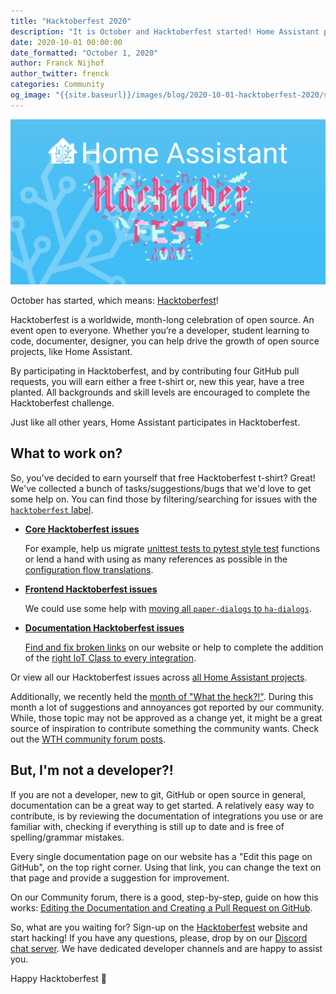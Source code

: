 ```yaml
---
title: "Hacktoberfest 2020"
description: "It is October and Hacktoberfest started! Home Assistant participates again this year, and you?"
date: 2020-10-01 00:00:00
date_formatted: "October 1, 2020"
author: Franck Nijhof
author_twitter: frenck
categories: Community
og_image: "{{site.baseurl}}/images/blog/2020-10-01-hacktoberfest-2020/social.png"
---
```


<img src='/images/blog/2020-10-01-hacktoberfest-2020/social.png' class='no-shadow'>

October has started, which means: [Hacktoberfest][hacktoberfest]!

Hacktoberfest is a worldwide, month-long celebration of open source. An event
open to everyone. Whether you’re a developer, student learning to code,
documenter, designer, you can help drive the growth of open source projects,
like Home Assistant.

By participating in Hacktoberfest, and by contributing four GitHub pull
requests, you will earn either a free t-shirt or, new this year, have a
tree planted. All backgrounds and skill levels are encouraged to complete the
Hacktoberfest challenge.

Just like all other years, Home Assistant participates in Hacktoberfest.

## What to work on?

So, you’ve decided to earn yourself that free Hacktoberfest t-shirt? Great!
We've collected a bunch of tasks/suggestions/bugs that we'd love to get
some help on. You can find those by filtering/searching for issues with
the [`hacktoberfest` label][all].

- **[Core Hacktoberfest issues][core]**
  
  For example, help us migrate
  [unittest tests to pytest style test][testcase] functions or lend a hand with
  using as many references as possible
  in the [configuration flow translations][translations].

- **[Frontend Hacktoberfest issues][frontend]**
  
  We could use some help with [moving all `paper-dialogs` to `ha-dialogs`][paper].

- **[Documentation Hacktoberfest issues][docs]**

  [Find and fix broken links][links] on our website or help to complete the
  addition of the [right IoT Class to every integration][class].

Or view all our Hacktoberfest issues across [all Home Assistant projects][all].

Additionally, we recently held the [month of "What the heck?!"][wth-blog]. During
this month a lot of suggestions and annoyances got reported by our community.
While, those topic may not be approved as a change yet, it might be a great
source of inspiration to contribute something the community wants. Check out
the [WTH community forum posts][wth].

## But, I'm not a developer?!

If you are not a developer, new to git, GitHub or open source in general,
documentation can be a great way to get started. A relatively easy way to
contribute, is by reviewing the documentation of integrations you use or are
familiar with, checking if everything is still up to date and is free of
spelling/grammar mistakes.

Every single documentation page on our website has a "Edit this page on GitHub",
on the top right corner. Using that link, you can change the text on that page
and provide a suggestion for improvement.

On our Community forum, there is a good, step-by-step, guide on how this works:
[Editing the Documentation and Creating a Pull Request on GitHub][docs-how-to].

So, what are you waiting for? Sign-up on the [Hacktoberfest][hacktoberfest]
website and start hacking! If you have any questions, please, drop by on our
[Discord chat server](/join-chat). We have dedicated developer channels and
are happy to assist you.

Happy Hacktoberfest 🎉

[all]: https://github.com/search?q=is%3Aissue+is%3Aopen+sort%3Aupdated-desc+label%3Ahacktoberfest+org%3Ahome-assistant
[brands]: https://github.com/home-assistant/brands/issues?q=is%3Aissue+is%3Aopen+sort%3Aupdated-desc+label%3Ahacktoberfest
[class]: https://github.com/home-assistant/home-assistant.io/issues/14661
[core]: https://github.com/home-assistant/core/issues?q=is%3Aissue+is%3Aopen+sort%3Aupdated-desc+label%3Ahacktoberfest
[docs-how-to]: https://community.home-assistant.io/t/editing-the-documentation-and-creating-a-pull-request-on-github/9573
[docs]: https://github.com/home-assistant/home-assistant.io/issues?q=is%3Aissue+is%3Aopen+sort%3Aupdated-desc+label%3Ahacktoberfest
[frontend]: https://github.com/home-assistant/frontend/issues?q=is%3Aissue+is%3Aopen+sort%3Aupdated-desc+label%3Ahacktoberfest
[hacktoberfest]: https://hacktoberfest.digitalocean.com/
[links]: https://github.com/home-assistant/home-assistant.io/issues/14663
[paper]: https://github.com/home-assistant/frontend/issues/6138
[testcase]: https://github.com/home-assistant/core/issues?q=is%3Aissue+is%3Aopen+sort%3Aupdated-desc+label%3Aunittest.TestCase
[translations]: https://github.com/home-assistant/core/issues/40578
[wth-blog]: https://www.home-assistant.io/blog/2020/08/18/the-month-of-what-the-heck/
[wth]: https://community.home-assistant.io/c/what-the-heck/52/l/latest?order=votes
